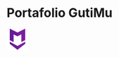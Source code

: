 # Portafolio GutiMu

![alt text](https://github.com/adam-p/markdown-here/raw/master/src/common/images/icon48.png "Logo Title Text 1")